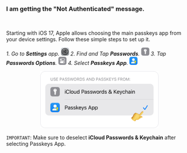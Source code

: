 <!-- 
---
title: How to set up Passkeys App as a main passkeys app?
--- 
-->

### **I am getting the "Not Authenticated" message.**

<br />

Starting with iOS 17, Apple allows choosing the main passkeys app from your device settings. Follow these simple steps to set up it.

*1. Go to **Settings** app.* <img src="../assets/Settings.png" style="width:22px;"/>
*2. Find and Tap **Passwords**.* <img src="../assets/Passwords.png" style="width:22px;"/>
*3. Tap **Passwords Options**.* <img src="../assets/PasswordOptions.png" style="width:22px;"/>
*4. Select **Passkeys App**.* <img src="../assets/PasskeysApp.png" style="width:22px;"/>

<p align="center">
<img src="../assets/0005.png" style="width:320px;"/>
</p>

`IMPORTANT`: Make sure to deselect **iCloud Passwords & Keychain** after selecting Passkeys App.